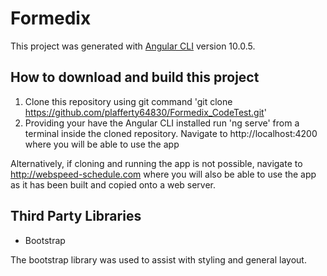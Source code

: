 # Formedix

This project was generated with [Angular CLI](https://github.com/angular/angular-cli) version 10.0.5.

## How to download and build this project
1. Clone this repository using git command 'git clone https://github.com/plafferty64830/Formedix_CodeTest.git'
2. Providing your have the Angular CLI installed run 'ng serve' from a terminal inside the cloned repository. Navigate to http://localhost:4200 where you will be able to use the app

Alternatively, if cloning and running the app is not possible, navigate to http://webspeed-schedule.com where you will also be able to use the app as it has been built and copied onto a web server.


## Third Party Libraries

- Bootstrap

The bootstrap library was used to assist with styling and general layout.
